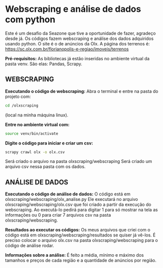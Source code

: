 # Webscraping e análise de dados com python

Este é um desafio da Seazone que tive a oportunidade de fazer, agradeço desde já.
Os códigos fazem webscraping e análise dos dados adquiridos usando python.
O site é o de anúncios da Olx. A página dos terrenos é: https://sc.olx.com.br/florianopolis-e-regiao/imoveis/terrenos

**Pré-requisitos:**
As bibliotecas já estão inseridas no ambiente virtual da pasta venv. São elas:
Pandas,
Scrapy.

## **WEBSCRAPING**
<p align="center"></p>

**Executando o código de webscraping:**
Abra o terminal e entre na pasta do projeto com:
```bash
cd /olxscraping
```
(local na minha máquina linux).

**Entre no ambiente virtual com:**
```bash
source venv/bin/activate
```

**Digite o código para iniciar e criar um csv:**
```bash
scrapy crawl olx -o olx.csv
```
Será criado o arquivo  na pasta olxscraping/webscraping
Será criado um arquivo csv nessa pasta com os dados.

## **ANÁLISE DE DADOS**
<p align="center"></p>


**Executando o código de análise de dados:**
O código está em olxscraping/webscraping/olx_analise.py
Ele executará no arquivo 
olxscraping/webscraping/olx.csv que foi criado a partir da execução do webscraping.
Ao executá-lo pedirá para digitar 1 para só mostrar na tela as informações ou 0 para criar 7 arquivos csv na pasta olxscraping/webscraping.

**Resultados ao executar os códigos:**
Os meus arquivos que criei com o código está em olxscraping/webscraping/resultados se quiser já vê-los. É preciso colocar o arquivo olx.csv na pasta olxscraping/webscraping para o código de análise rodar.

**Informações sobre a análise:**
É feito a média, mínimo e máximo dos tamanhos e preços de cada região e a quantidade de anúncios por região.
